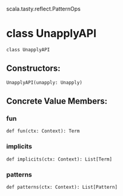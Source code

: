 scala.tasty.reflect.PatternOps
# class UnapplyAPI

<pre><code class="language-scala" >class UnapplyAPI</pre></code>
## Constructors:
<pre><code class="language-scala" >UnapplyAPI(unapply: Unapply)</pre></code>

## Concrete Value Members:
### fun
<pre><code class="language-scala" >def fun(ctx: Context): Term</pre></code>

### implicits
<pre><code class="language-scala" >def implicits(ctx: Context): List[Term]</pre></code>

### patterns
<pre><code class="language-scala" >def patterns(ctx: Context): List[Pattern]</pre></code>

